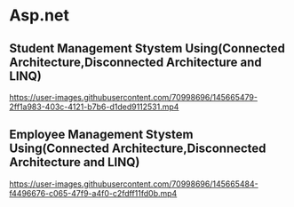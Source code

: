 # Asp.net


## Student Management Stystem Using(Connected Architecture,Disconnected Architecture and LINQ)



https://user-images.githubusercontent.com/70998696/145665479-2ff1a983-403c-4121-b7b6-d1ded9112531.mp4



## Employee Management Stystem Using(Connected Architecture,Disconnected Architecture and LINQ)



https://user-images.githubusercontent.com/70998696/145665484-f4496676-c065-47f9-a4f0-c2fdff11fd0b.mp4

